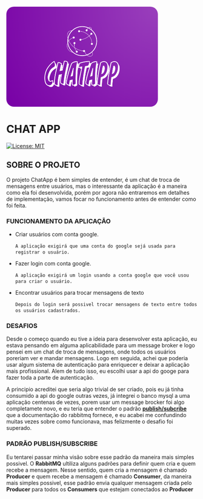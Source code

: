 
<img 
    src="documentation/images/chatAppLogo.png" style="border-radius : 20px; width : 400px;">
<img>



<h1>CHAT APP</h1>

[![License: MIT](https://img.shields.io/badge/License-MIT-green.svg)](https://github.com/luizrgf2/chat/blob/main/LICENSE)

## SOBRE O PROJETO

O projeto ChatApp é bem simples de entender, é um chat de troca de mensagens entre usuários, mas o interessante da aplicação é a maneira como ela foi desenvolvida, porém por agora não entraremos em detalhes de implementação, vamos focar no funcionamento antes de entender como foi feita.

### FUNCIONAMENTO DA APLICAÇÃO

* Criar usuários com conta google.
    ```
    A aplicação exigirá que uma conta do google sejá usada para registrar o usuário.
    ```
* Fazer login com conta google.
    ```
    A aplicação exigirá um login usando a conta google que você usou para criar o usuário.
    ```
* Encontrar usuários para trocar mensagens de texto
    ```
    Depois do login será possivel trocar mensagens de texto entre todos os usuários cadastrados.
    ```
### DESAFIOS


Desde o começo quando eu tive a ideia para desenvolver esta aplicação, eu estava pensando em alguma aplicabilidade para um message broker e logo pensei em um chat de troca de mensagens, onde todos os usuários poreriam ver e mandar mensagens. Logo em seguida, achei que poderia usar algum sistema de autenticação para enriquecer e deixar a aplicação mais profissional. Alem de tudo isso, eu escolhi usar a api do googe para fazer toda a parte de autenticação.

A principio acreditei que seria algo trivial de ser criado, pois eu já tinha consumido a api do google outras vezes, já integrei o banco mysql a uma aplicação centenas de vezes, porem usar um message brocker foi algo completamete novo, e eu teria que entender o padrão [**publish/subcribe**](https://www.rabbitmq.com/tutorials/tutorial-three-javascript.html) que a documentação do rabbitmq fornece, e eu acabei me confundindo muitas vezes sobre como funcionava, mas felizmente o desafio foi superado.

### PADRÃO PUBLISH/SUBSCRIBE

Eu tentarei passar minha visão sobre esse padrão da maneira mais simples possivel. O **RabbitMQ** ultiliza alguns padrões para definir quem cria e quem recebe a mensagem. Nesse sentido, quem cria a mensagem é chamado **Producer** e quem recebe a mensagem é chamado **Consumer**, da maneira mais simples possivel, esse padrão envia qualquer mensagem criada pelo **Producer** para todos os **Consumers** que estejam conectados ao **Producer**

